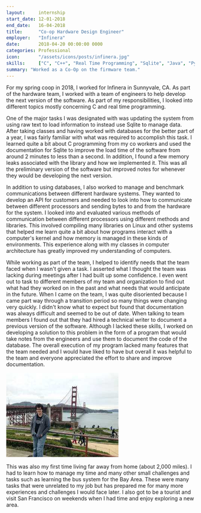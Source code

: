 ```yaml
---
layout:     internship
start_date: 12-01-2018
end_date:   16-04-2018
title:      "Co-op Hardware Design Engineer"
employer:   "Infinera"
date:       2018-04-20 00:00:00 0000
categories: Professional
icon:       "/assets/icons/posts/infinera.jpg"
skills:     ["C", "C++", "Real Time Programming", "Sqlite", "Java", "Python", "Hardware", "Linux"]
summary: "Worked as a Co-Op on the firmware team."
---
```


For my spring coop in 2018, I worked for Infinera in Sunnyvale, CA. As part of the hardware team, I worked with a team of engineers to help develop the next version of the software. As part of my responsibilities, I looked into different topics mostly concerning C and real time programming.

One of the major tasks I was designated with was updating the system from using raw text to load information to instead use Sqlite to manage data. After taking classes and having worked with databases for the better part of a year, I was fairly familiar with what was required to accomplish this task. I learned quite a bit about C programming from my co workers and used the documentation for Sqlite to improve the load time of the software from around 2  minutes to less than a second. In addition, I found a few memory leaks associated with the library and how we implemented it. This was all the preliminary version of the software but improved notes for whenever they would be developing the next version. 

In addition to using databases, I also worked to manage and benchmark communications between different hardware systems. They wanted to develop an API for customers and needed to look into how to communicate between different processors and sending bytes to and from the hardware for the system. I looked into and evaluated various methods of communication between different processors using different methods and libraries. This involved compiling many libraries on Linux and other systems that helped me learn quite a bit about how programs interact with a computer's kernel and how memory is managed in these kinds of environments. This experience along with my classes in computer architecture has greatly improved my understanding of computers.

While working as part of the team, I helped to identify needs that the team faced when I wasn't given a task. I asserted what I thought the team was lacking during meetings after I had built up some confidence. I even went out to task to different members of my team and organization to find out what had they worked on in the past and what needs that would anticipate in the future. When I came on the team, I was quite disoriented because I came part way through a transition period so many things were changing very quickly. I didn't know what to expect but found that documentation was always difficult and seemed to be out of date. When talking to team members I found out that they had hired a technical writer to document a previous version of the software. Although I lacked these skills, I worked on developing a solution to this problem in the form of a program that would take notes from the engineers and use them to document the code of the database. The overall execution of my program lacked many features that the team needed and I would have liked to have but overall it was helpful to the team and everyone appreciated the effort to share and improve documentation. 

![Me at Golden Gate Bridge](/assets/projects/secondyear-in-review/secondyear-3.jpg)

This was also my first time living far away from home (about 2,000 miles). I had to learn how to manage my time and many other small challenges and tasks such as learning the bus system for the Bay Area. These were many tasks that were unrelated to my job but has prepared me for many more experiences and challenges I would face later. I also got to be a tourist and visit San Francisco on weekends when I had time and enjoy exploring a new area. 
